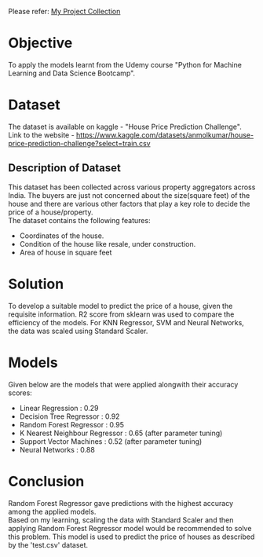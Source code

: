 Please refer: [My Project Collection](https://github.com/AswinBalamurugan/Machine_Learning_Projects/blob/main/README.md)

# Objective
To apply the models learnt from the Udemy course "Python for Machine Learning and Data Science Bootcamp".

# Dataset
The dataset is available on kaggle - "House Price Prediction Challenge".  
Link to the website - https://www.kaggle.com/datasets/anmolkumar/house-price-prediction-challenge?select=train.csv
## Description of Dataset
This dataset has been collected across various property aggregators across India. The buyers are just not concerned about the size(square feet) of the house and there are various other factors that play a key role to decide the price of a house/property.  
The dataset contains the following features:
* Coordinates of the house.
* Condition of the house like resale, under construction.
* Area of house in square feet

# Solution
To develop a suitable model to predict the price of a house, given the requisite information. R2 score from sklearn was used to compare the efficiency of the models. For KNN Regressor, SVM and Neural Networks, the data was scaled using Standard Scaler.

# Models
Given below are the models that were applied alongwith their accuracy scores:
* Linear Regression : 0.29
* Decision Tree Regressor : 0.92
* Random Forest Regressor : 0.95
* K Nearest Neighbour Regressor : 0.65 (after parameter tuning)
* Support Vector Machines : 0.52 (after parameter tuning)
* Neural Networks : 0.88

# Conclusion
Random Forest Regressor gave predictions with the highest accuracy among the applied models.  
Based on my learning, scaling the data with Standard Scaler and then applying Random Forest Regressor model would be recommended to solve this problem.
This model is used to predict the price of houses as described by the 'test.csv' dataset.
